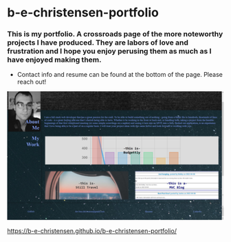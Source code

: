 # b-e-christensen-portfolio

### This is my portfolio. A crossroads page of the more noteworthy projects I have produced. They are labors of love and frustration and I hope you enjoy perusing them as much as I have enjoyed making them.

* Contact info and resume can be found at the bottom of the page. Please reach out! 

![Web Page Image](./assets/images/portfolio-web.jpg)


https://b-e-christensen.github.io/b-e-christensen-portfolio/
